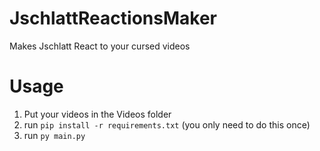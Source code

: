 # JschlattReactionsMaker
Makes Jschlatt React to your cursed videos

# Usage
1. Put your videos in the Videos folder
2. run `pip install -r requirements.txt` (you only need to do this once)
3. run `py main.py`